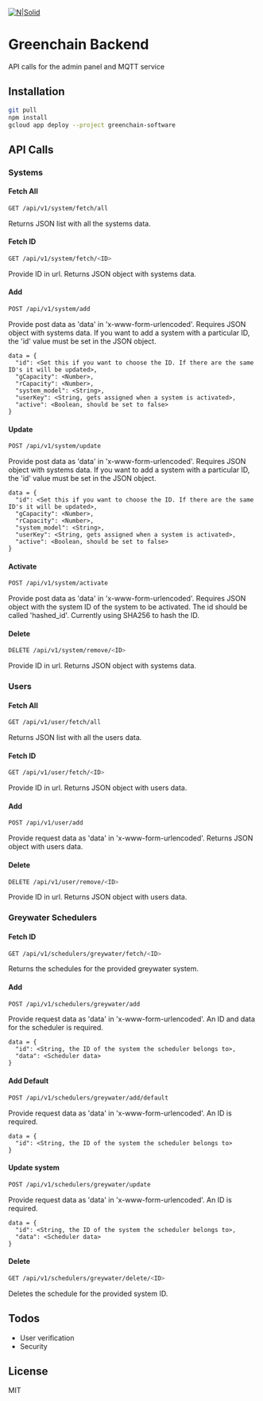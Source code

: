 [![N|Solid](http://www.greenchain-engineering.com/wp-content/uploads/2016/10/Web_logo2.png)](http://www.greenchain-engineering.com/)

# Greenchain Backend

API calls for the admin panel and MQTT service

## Installation

```sh
git pull
npm install
gcloud app deploy --project greenchain-software
```

## API Calls

### Systems

#### Fetch All
```sh
GET /api/v1/system/fetch/all
```

Returns JSON list with all the systems data.

#### Fetch ID
```sh
GET /api/v1/system/fetch/<ID>
```

Provide ID in url. Returns JSON object with systems data.

#### Add
```sh
POST /api/v1/system/add
```

Provide post data as 'data' in 'x-www-form-urlencoded'. Requires JSON object with systems data.
If you want to add a system with a particular ID, the 'id' value must be set in the JSON object.

```
data = {
  "id": <Set this if you want to choose the ID. If there are the same ID's it will be updated>,
  "gCapacity": <Number>,
  "rCapacity": <Number>,
  "system_model": <String>,
  "userKey": <String, gets assigned when a system is activated>,
  "active": <Boolean, should be set to false>
}
```

#### Update
```sh
POST /api/v1/system/update
```

Provide post data as 'data' in 'x-www-form-urlencoded'. Requires JSON object with systems data.
If you want to add a system with a particular ID, the 'id' value must be set in the JSON object.

```
data = {
  "id": <Set this if you want to choose the ID. If there are the same ID's it will be updated>,
  "gCapacity": <Number>,
  "rCapacity": <Number>,
  "system_model": <String>,
  "userKey": <String, gets assigned when a system is activated>,
  "active": <Boolean, should be set to false>
}
```

#### Activate
```sh
POST /api/v1/system/activate
```

Provide post data as 'data' in 'x-www-form-urlencoded'. Requires JSON object with the
system ID of the system to be activated. The id should be called 'hashed_id'. Currently using SHA256 to hash the ID.

#### Delete
```sh
DELETE /api/v1/system/remove/<ID>
```

Provide ID in url. Returns JSON object with systems data.

### Users

#### Fetch All
```sh
GET /api/v1/user/fetch/all
```

Returns JSON list with all the users data.

#### Fetch ID
```sh
GET /api/v1/user/fetch/<ID>
```

Provide ID in url. Returns JSON object with users data.

#### Add
```sh
POST /api/v1/user/add
```

Provide request data as 'data' in 'x-www-form-urlencoded'. Returns JSON object with users data.

#### Delete
```sh
DELETE /api/v1/user/remove/<ID>
```

Provide ID in url. Returns JSON object with users data.

### Greywater Schedulers

#### Fetch ID
```sh
GET /api/v1/schedulers/greywater/fetch/<ID>
```
Returns the schedules for the provided greywater system.

#### Add
```sh
POST /api/v1/schedulers/greywater/add
```

Provide request data as 'data' in 'x-www-form-urlencoded'. An ID and data for the scheduler is required.
```
data = {
  "id": <String, the ID of the system the scheduler belongs to>,
  "data": <Scheduler data>
}
```

#### Add Default
```sh
POST /api/v1/schedulers/greywater/add/default
```

Provide request data as 'data' in 'x-www-form-urlencoded'. An ID is required.
```
data = {
  "id": <String, the ID of the system the scheduler belongs to>
}
```

#### Update system
```sh
POST /api/v1/schedulers/greywater/update
```

Provide request data as 'data' in 'x-www-form-urlencoded'. An ID is required.
```
data = {
  "id": <String, the ID of the system the scheduler belongs to>,
  "data": <Scheduler data>
}
```

#### Delete
```sh
GET /api/v1/schedulers/greywater/delete/<ID>
```
Deletes the schedule for the provided system ID.

## Todos

 - User verification
 - Security

## License

MIT

